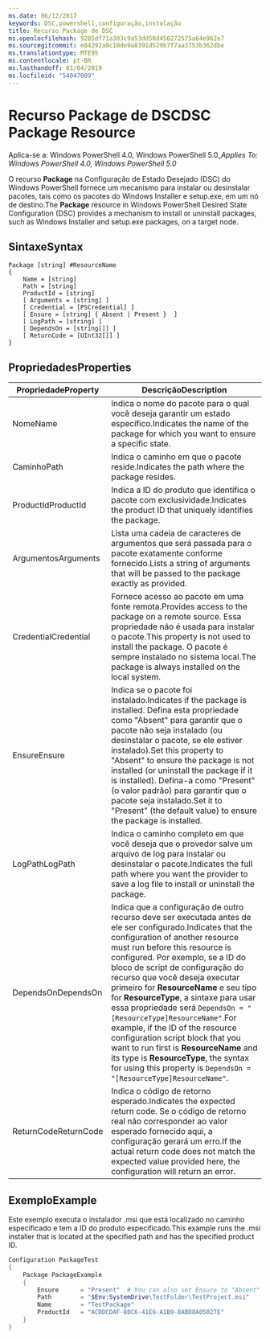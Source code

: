 ```yaml
---
ms.date: 06/12/2017
keywords: DSC,powershell,configuração,instalação
title: Recurso Package de DSC
ms.openlocfilehash: 9285df71a303c9a53dd50d450272575a64e962e7
ms.sourcegitcommit: e04292a9c10de9a8391d529b7f7aa3753b362dbe
ms.translationtype: MTE95
ms.contentlocale: pt-BR
ms.lasthandoff: 01/04/2019
ms.locfileid: "54047009"
---
```

# <a name="dsc-package-resource"></a><span data-ttu-id="38312-103">Recurso Package de DSC</span><span class="sxs-lookup"><span data-stu-id="38312-103">DSC Package Resource</span></span>

<span data-ttu-id="38312-104">Aplica-se a: Windows PowerShell 4.0, Windows PowerShell 5.0_</span><span class="sxs-lookup"><span data-stu-id="38312-104">_Applies To: Windows PowerShell 4.0, Windows PowerShell 5.0_</span></span>

<span data-ttu-id="38312-105">O recurso **Package** na Configuração de Estado Desejado (DSC) do Windows PowerShell fornece um mecanismo para instalar ou desinstalar pacotes, tais como os pacotes do Windows Installer e setup.exe, em um nó de destino.</span><span class="sxs-lookup"><span data-stu-id="38312-105">The **Package** resource in Windows PowerShell Desired State Configuration (DSC) provides a mechanism to install or uninstall packages, such as Windows Installer and setup.exe packages, on a target node.</span></span>

## <a name="syntax"></a><span data-ttu-id="38312-106">Sintaxe</span><span class="sxs-lookup"><span data-stu-id="38312-106">Syntax</span></span>

```
Package [string] #ResourceName
{
    Name = [string]
    Path = [string]
    ProductId = [string]
    [ Arguments = [string] ]
    [ Credential = [PSCredential] ]
    [ Ensure = [string] { Absent | Present }  ]
    [ LogPath = [string] ]
    [ DependsOn = [string[]] ]
    [ ReturnCode = [UInt32[]] ]
}
```

## <a name="properties"></a><span data-ttu-id="38312-107">Propriedades</span><span class="sxs-lookup"><span data-stu-id="38312-107">Properties</span></span>

| <span data-ttu-id="38312-108">Propriedade</span><span class="sxs-lookup"><span data-stu-id="38312-108">Property</span></span> | <span data-ttu-id="38312-109">Descrição</span><span class="sxs-lookup"><span data-stu-id="38312-109">Description</span></span> |
| --- | --- |
| <span data-ttu-id="38312-110">Nome</span><span class="sxs-lookup"><span data-stu-id="38312-110">Name</span></span>| <span data-ttu-id="38312-111">Indica o nome do pacote para o qual você deseja garantir um estado específico.</span><span class="sxs-lookup"><span data-stu-id="38312-111">Indicates the name of the package for which you want to ensure a specific state.</span></span>|
| <span data-ttu-id="38312-112">Caminho</span><span class="sxs-lookup"><span data-stu-id="38312-112">Path</span></span>| <span data-ttu-id="38312-113">Indica o caminho em que o pacote reside.</span><span class="sxs-lookup"><span data-stu-id="38312-113">Indicates the path where the package resides.</span></span>|
| <span data-ttu-id="38312-114">ProductId</span><span class="sxs-lookup"><span data-stu-id="38312-114">ProductId</span></span>| <span data-ttu-id="38312-115">Indica a ID do produto que identifica o pacote com exclusividade.</span><span class="sxs-lookup"><span data-stu-id="38312-115">Indicates the product ID that uniquely identifies the package.</span></span>|
| <span data-ttu-id="38312-116">Argumentos</span><span class="sxs-lookup"><span data-stu-id="38312-116">Arguments</span></span>| <span data-ttu-id="38312-117">Lista uma cadeia de caracteres de argumentos que será passada para o pacote exatamente conforme fornecido.</span><span class="sxs-lookup"><span data-stu-id="38312-117">Lists a string of arguments that will be passed to the package exactly as provided.</span></span>|
| <span data-ttu-id="38312-118">Credential</span><span class="sxs-lookup"><span data-stu-id="38312-118">Credential</span></span>| <span data-ttu-id="38312-119">Fornece acesso ao pacote em uma fonte remota.</span><span class="sxs-lookup"><span data-stu-id="38312-119">Provides access to the package on a remote source.</span></span> <span data-ttu-id="38312-120">Essa propriedade não é usada para instalar o pacote.</span><span class="sxs-lookup"><span data-stu-id="38312-120">This property is not used to install the package.</span></span> <span data-ttu-id="38312-121">O pacote é sempre instalado no sistema local.</span><span class="sxs-lookup"><span data-stu-id="38312-121">The package is always installed on the local system.</span></span>|
| <span data-ttu-id="38312-122">Ensure</span><span class="sxs-lookup"><span data-stu-id="38312-122">Ensure</span></span>| <span data-ttu-id="38312-123">Indica se o pacote foi instalado.</span><span class="sxs-lookup"><span data-stu-id="38312-123">Indicates if the package is installed.</span></span> <span data-ttu-id="38312-124">Defina esta propriedade como "Absent" para garantir que o pacote não seja instalado (ou desinstalar o pacote, se ele estiver instalado).</span><span class="sxs-lookup"><span data-stu-id="38312-124">Set this property to "Absent" to ensure the package is not installed (or uninstall the package if it is installed).</span></span> <span data-ttu-id="38312-125">Defina-a como "Present" (o valor padrão) para garantir que o pacote seja instalado.</span><span class="sxs-lookup"><span data-stu-id="38312-125">Set it to "Present" (the default value) to ensure the package is installed.</span></span>|
| <span data-ttu-id="38312-126">LogPath</span><span class="sxs-lookup"><span data-stu-id="38312-126">LogPath</span></span>| <span data-ttu-id="38312-127">Indica o caminho completo em que você deseja que o provedor salve um arquivo de log para instalar ou desinstalar o pacote.</span><span class="sxs-lookup"><span data-stu-id="38312-127">Indicates the full path where you want the provider to save a log file to install or uninstall the package.</span></span>|
| <span data-ttu-id="38312-128">DependsOn</span><span class="sxs-lookup"><span data-stu-id="38312-128">DependsOn</span></span> | <span data-ttu-id="38312-129">Indica que a configuração de outro recurso deve ser executada antes de ele ser configurado.</span><span class="sxs-lookup"><span data-stu-id="38312-129">Indicates that the configuration of another resource must run before this resource is configured.</span></span> <span data-ttu-id="38312-130">Por exemplo, se a ID do bloco de script de configuração do recurso que você deseja executar primeiro for **ResourceName** e seu tipo for **ResourceType**, a sintaxe para usar essa propriedade será `DependsOn = "[ResourceType]ResourceName"`.</span><span class="sxs-lookup"><span data-stu-id="38312-130">For example, if the ID of the resource configuration script block that you want to run first is **ResourceName** and its type is **ResourceType**, the syntax for using this property is `DependsOn = "[ResourceType]ResourceName"`.</span></span>|
| <span data-ttu-id="38312-131">ReturnCode</span><span class="sxs-lookup"><span data-stu-id="38312-131">ReturnCode</span></span>| <span data-ttu-id="38312-132">Indica o código de retorno esperado.</span><span class="sxs-lookup"><span data-stu-id="38312-132">Indicates the expected return code.</span></span> <span data-ttu-id="38312-133">Se o código de retorno real não corresponder ao valor esperado fornecido aqui, a configuração gerará um erro.</span><span class="sxs-lookup"><span data-stu-id="38312-133">If the actual return code does not match the expected value provided here, the configuration will return an error.</span></span>|

## <a name="example"></a><span data-ttu-id="38312-134">Exemplo</span><span class="sxs-lookup"><span data-stu-id="38312-134">Example</span></span>

<span data-ttu-id="38312-135">Este exemplo executa o instalador .msi que está localizado no caminho especificado e tem a ID do produto especificado.</span><span class="sxs-lookup"><span data-stu-id="38312-135">This example runs the .msi installer that is located at the specified path and has the specified product ID.</span></span>

```powershell
Configuration PackageTest
{
    Package PackageExample
    {
        Ensure      = "Present"  # You can also set Ensure to "Absent"
        Path        = "$Env:SystemDrive\TestFolder\TestProject.msi"
        Name        = "TestPackage"
        ProductId   = "ACDDCDAF-80C6-41E6-A1B9-8ABD8A05027E"
    }
}
```